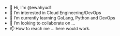 - 👋 Hi, I’m @ewahyud1
- 👀 I’m interested in Cloud Engineering/DevOps
- 🌱 I’m currently learning GoLang, Python and DevOps
- 💞️ I’m looking to collaborate on ...
- 📫 How to reach me ... here would work.

<!---
ewahyud1/ewahyud1 is a ✨ special ✨ repository because its `README.md` (this file) appears on your GitHub profile.
You can click the Preview link to take a look at your changes.
--->
